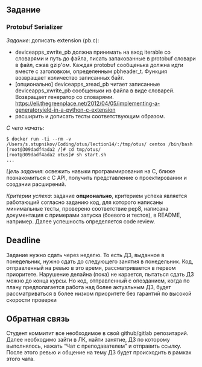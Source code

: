 ## Задание
### Protobuf Serializer

*Задание*: дописать extension (pb.c):

* deviceapps_xwrite_pb должна принимать на вход iterable со словарями и путь до файла, писать запакованные в protobuf словари в файл, сжав gzip'ом. Каждая protobuf сообщенька должна идти вместе с заголовком, определенным pbheader_t. Функция возвращает количество записанных байт.
* [опционально] deviceapps_xread_pb читает записанные deviceapps_xwrite_pb сообщеньки из файла в виде словарей. Возвращает генератор со словарями. https://eli.thegreenplace.net/2012/04/05/implementing-a-generatoryield-in-a-python-c-extension
* расширить и дописать тесты соответствующим образом.

*С чего начать:*
```
$ docker run -ti --rm -v /Users/s.stupnikov/Coding/otus/lection14/:/tmp/otus/ centos /bin/bash
[root@309dadf4ada2 /]# cd tmp/otus/
[root@309dadf4ada2 otus]# sh start.sh
...
```

*Цель задания*: освежить навыки программирования на C, ближе познакомиться с C API, получить представление о проектировании и создании расширений.

*Критерии успеха*: задание __опционально__, критерием успеха является работающий согласно заданию код, для которого написаны минимальные тесты, проверено соответствие pep8, написана документация с примерами запуска (боевого и тестов), в README, например. Далее успешность определяется code review.

## Deadline
Задание нужно сдать через неделю. То есть ДЗ, выданное в понедельник, нужно сдать до следующего занятия в понедельник. Код, отправленный на ревью в это время, рассматривается в первом приоритете. Нарушение делайна (пока) не карается, пытаться сдать ДЗ можно до конца курсы. Но код, отправленный с опозданием, когда по плану предполагается работа над более актуальным ДЗ, будет рассматриваться в более низком приоритете без гарантий по высокой скорости проверки

## Обратная связь
Cтудент коммитит все необходимое в свой github/gitlab репозитарий. Далее необходимо зайти в ЛК, найти занятие, ДЗ по которому выполнялось, нажать “Чат с преподавателем” и отправить ссылку. После этого ревью и общение на тему ДЗ будет происходить в рамках этого чата.
